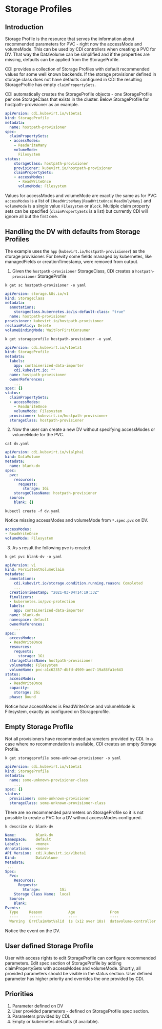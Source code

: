# Storage Profiles

## Introduction

Storage Profile is the resource that  serves the information about recommended parameters for PVC - right now the accessMode and volumeMode.
This can be used by CDI controllers when creating a PVC for DV. That way the DataVolume can be simplified and if the properties are missing,
defaults can be applied from the StorageProfile.

CDI provides a collection of Storage Profiles with default recommended values for some well known backends. 
If the storage provisioner defined in storage class does not have defaults configured in CDI the resulting StorageProfile 
has empty `claimPropertySets`.

CDI automatically creates the StorageProfile objects - one StorageProfile per 
one StorageClass that exists in the cluster. Below StorageProfile for hostpath-provisioner as an example.

```yaml
apiVersion: cdi.kubevirt.io/v1beta1
kind: StorageProfile
metadata: 
  name: hostpath-provisioner
spec: 
  claimPropertySets: 
  - accessModes:
    - ReadWriteMany
    volumeMode: 
      Filesystem
status:
    storageClass: hostpath-provisioner
    provisioner: kubevirt.io/hostpath-provisioner
    claimPropertySets: 
    - accessModes: 
      - ReadWriteOnce
      volumeMode: Filesystem
```

Values for accessModes and volumeMode are exactly the same as for PVC: `accessModes` is a list of `[ReadWriteMany|ReadWriteOnce|ReadOnlyMany]`
and `volumeMode` is a single value `Filesystem` or `Block`. Multiple claim property sets can be specified (`claimPropertySets` is a list) 
but currently CDI will ignore all but the first one.

## Handling the DV with defaults from Storage Profiles 

The example uses the `hpp` (`kubevirt.io/hostpath-provisioner`) as the storage provisioner.
For brevity some fields managed by kubernetes, like managedFields or creationTimestamp, were removed from output. 

1. Given the `hostpath-provisioner` StorageClass, CDI creates a `hostpath-provisioner` StorageProfile

`k get sc hostpath-provisioner -o yaml`
```yaml
apiVersion: storage.k8s.io/v1
kind: StorageClass
metadata:
  annotations:
    storageclass.kubernetes.io/is-default-class: "true"
  name: hostpath-provisioner
provisioner: kubevirt.io/hostpath-provisioner
reclaimPolicy: Delete
volumeBindingMode: WaitForFirstConsumer
```

`k get storageprofile hostpath-provisioner -o yaml`
```yaml
apiVersion: cdi.kubevirt.io/v1beta1
kind: StorageProfile
metadata:
  labels:
    app: containerized-data-importer
    cdi.kubevirt.io: ""
  name: hostpath-provisioner
  ownerReferences: 
    ...
spec: {}
status:
  claimPropertySets:
  - accessModes:
    - ReadWriteOnce
    volumeMode: Filesystem
  provisioner: kubevirt.io/hostpath-provisioner
  storageClass: hostpath-provisioner
```

2. Now the user can create a new DV without specifying accessModes or volumeMode for the PVC.

`cat dv.yaml`
```yaml
apiVersion: cdi.kubevirt.io/v1alpha1
kind: DataVolume
metadata:
  name: blank-dv
spec:
  pvc:
    resources:
      requests:
        storage: 1Gi
    storageClassName: hostpath-provisioner
  source:
    blank: {}
```
`kubectl create -f dv.yaml`

Notice missing accessModes and volumeMode from `*.spec.pvc` on DV.
```yaml
accessModes:
- ReadWriteOnce
volumeMode: Filesystem
```

3. As s result the following pvc is created.
   
`k get pvc blank-dv -o yaml`

```yaml
apiVersion: v1
kind: PersistentVolumeClaim
metadata:
  annotations:
    cdi.kubevirt.io/storage.condition.running.reason: Completed
    ...
  creationTimestamp: "2021-03-04T14:19:33Z"
  finalizers:
  - kubernetes.io/pvc-protection
  labels:
    app: containerized-data-importer
  name: blank-dv
  namespace: default
  ownerReferences: 
    ...
spec:
  accessModes:
  - ReadWriteOnce
  resources:
    requests:
      storage: 1Gi
  storageClassName: hostpath-provisioner
  volumeMode: Filesystem
  volumeName: pvc-a1c62357-dbfd-4909-aed7-19a88fa1e643
status:
  accessModes:
  - ReadWriteOnce
  capacity:
    storage: 2Gi
  phase: Bound
```
Notice how accessModes is ReadWriteOnce and volumeMode is Filesystem, exactly as configured on Storageprofile.

## Empty Storage Profile

Not all provisioners have recommended parameters provided by CDI. In a case where no recommendation is available, CDI creates an empty Storage Profile.

`k get storageprofile some-unknown-provisioner -o yaml`
```yaml
apiVersion: cdi.kubevirt.io/v1beta1
kind: StorageProfile
metadata:
  name: some-unknown-provisioner-class
    ...
spec: {}
status:
  provisioner: some-unknown-provisioner
  storageClass: some-unknown-provisioner-class
```
There are no recommended parameters on StorageProfile so it is not possible to create a PVC for a DV without accessModes configured.   

`k describe dv blank-dv`
```yaml
Name:         blank-dv
Namespace:    default
Labels:       <none>
Annotations:  <none>
API Version:  cdi.kubevirt.io/v1beta1
Kind:         DataVolume
Metadata:
 ...
Spec:
  Pvc:
    Resources:
      Requests:
        Storage:         1Gi
    Storage Class Name:  local
  Source:
    Blank:
Events:
  Type     Reason            Age                From                   Message
  ----     ------            ----               ----                   -------
  Warning  ErrClaimNotValid  1s (x12 over 18s)  datavolume-controller  DataVolume spec is missing accessMode and cannot get access mode from StorageProfile local
```

Notice the event on the DV.

## User defined Storage Profile

User with access rights to edit StorageProfile can configure recommended parameters. Edit spec section of StorageProfile by adding claimPropertySets with accessModes and volumeMode.
Shortly, all provided parameters should be visible in the status section. User defined parameter has higher priority and overrides the one provided by CDI. 

## Priorities

1. Parameter defined on DV
2. User provided parameters - defined on StorageProfile spec section.
3. Parameters provided by CDI.
4. Empty or kubernetes defaults (if available).




